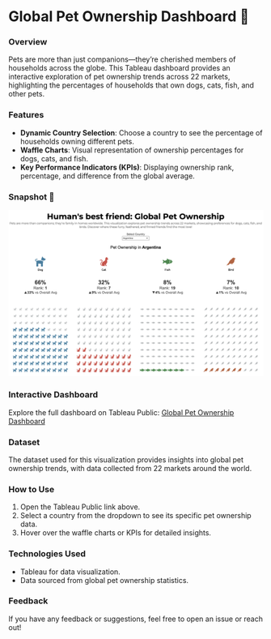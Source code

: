 # Global Pet Ownership Dashboard 🐾  

### Overview  
Pets are more than just companions—they’re cherished members of households across the globe. This Tableau dashboard provides an interactive exploration of pet ownership trends across 22 markets, highlighting the percentages of households that own dogs, cats, fish, and other pets.  

### Features  
- **Dynamic Country Selection**: Choose a country to see the percentage of households owning different pets.  
- **Waffle Charts**: Visual representation of ownership percentages for dogs, cats, and fish.  
- **Key Performance Indicators (KPIs)**: Displaying ownership rank, percentage, and difference from the global average.  

### Snapshot 📸  
![Dashboard Snapshot](Snapshot.png)  

### Interactive Dashboard  
Explore the full dashboard on Tableau Public: [Global Pet Ownership Dashboard](https://public.tableau.com/views/PetOwnershipInternationallyMOM2025W16/MOM2025W16?:language=en-US&:sid=&:redirect=auth&:display_count=n&:origin=viz_share_link)  

### Dataset  
The dataset used for this visualization provides insights into global pet ownership trends, with data collected from 22 markets around the world.  

### How to Use  
1. Open the Tableau Public link above.  
2. Select a country from the dropdown to see its specific pet ownership data.  
3. Hover over the waffle charts or KPIs for detailed insights.  

### Technologies Used  
- Tableau for data visualization.  
- Data sourced from global pet ownership statistics.  

### Feedback  
If you have any feedback or suggestions, feel free to open an issue or reach out!  

